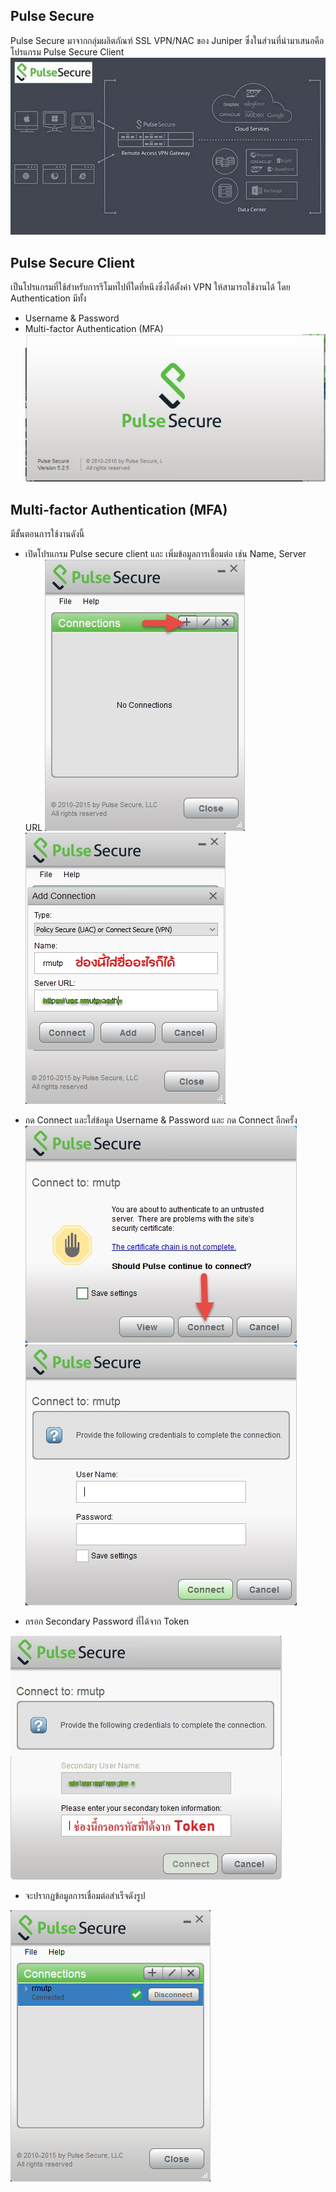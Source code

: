 ## Pulse Secure
Pulse Secure มาจากกลุ่มผลิตภัณฑ์ SSL VPN/NAC ของ Juniper ซึ่งในส่วนที่นำมาเสนอคือโปรแกรม Pulse Secure Client
![Mypic](PulseSecure/PulseSecure.jpg)

## Pulse Secure Client
เป็นโปรแกรมที่ใช้สำหรับการรีโมทไปที่ใดที่หนึงซึ่งได้ตั้งค่า VPN ให้สามารถใช้งานได้ โดย Authentication มีทั้ง
 * Username & Password
 * Multi-factor Authentication (MFA)
![Mypic](PulseSecure/PS0.jpg)
 
## Multi-factor Authentication (MFA)
มีขั้นตอนการใช้งานดังนี้
 * เปิดโปรแกรม Pulse secure client และ เพิ่มข้อมูลการเชื่อมต่อ เช่น Name, Server URL
![Mypic](PulseSecure/PS1.jpg) ![Mypic](PulseSecure/PS2.jpg)

 * กด Connect และใส่ข้อมูล Username & Password และ กด Connect อีกครั้ง
![Mypic](PulseSecure/PS3.jpg)![Mypic](PulseSecure/PS4.jpg)

 * กรอก Secondary Password ที่ได้จาก Token 
 
![Mypic](PulseSecure/PS5.jpg)

 * จะปรากฏข้อมูลการเชื่อมต่อสำเร็จดังรูป
 
![Mypic](PulseSecure/PS6.png)
